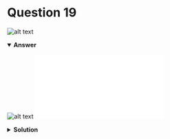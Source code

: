 # Question 19
![alt text](q19.png)

<details open>
<summary><b>Answer</b></summary>

![alt text](a19.svg)
![alt text](a19.py)
</details>

<details>
<summary><b>Solution</b></summary>

![alt text](s19.png)
</details>

